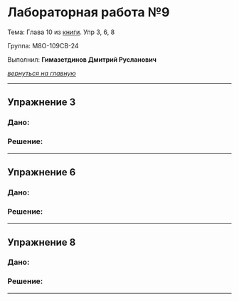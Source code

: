 # Лабораторная работа №9

Тема: Глава 10 из [книги](https://edu.postgrespro.ru/sql_primer.pdf). Упр 3, 6, 8

Группа: М8О-109СВ-24

Выполнил: **Гимазетдинов Дмитрий Русланович**

[*вернуться на главную*](./../README.md)

---

## Упражнение 3
### Дано: 

### Решение:

---

## Упражнение 6
### Дано: 

### Решение:

---

## Упражнение 8
### Дано: 

### Решение:

---